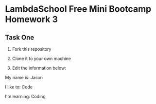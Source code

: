 # LambdaSchool Free Mini Bootcamp Homework 3 #

## Task One ##

1. Fork this repository

2. Clone it to your own machine

3. Edit the information below:

My name is: Jason

I like to: Code

I'm learning: Coding

